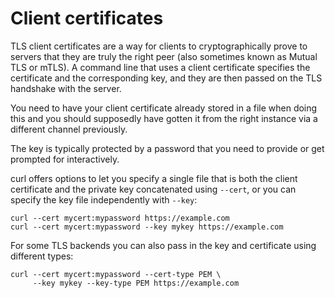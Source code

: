 # Client certificates

TLS client certificates are a way for clients to cryptographically prove to
servers that they are truly the right peer (also sometimes known as Mutual TLS
or mTLS). A command line that uses a client certificate specifies the
certificate and the corresponding key, and they are then passed on the TLS
handshake with the server.

You need to have your client certificate already stored in a file when doing
this and you should supposedly have gotten it from the right instance via a
different channel previously.

The key is typically protected by a password that you need to provide or get
prompted for interactively.

curl offers options to let you specify a single file that is both the client
certificate and the private key concatenated using `--cert`, or you can
specify the key file independently with `--key`:

    curl --cert mycert:mypassword https://example.com
    curl --cert mycert:mypassword --key mykey https://example.com

For some TLS backends you can also pass in the key and certificate using
different types:

    curl --cert mycert:mypassword --cert-type PEM \
         --key mykey --key-type PEM https://example.com

